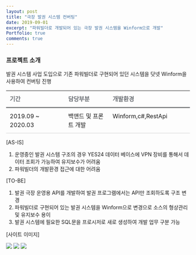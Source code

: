 ```yaml
---
layout: post
title: "극장 발권 시스템 컨버팅"
date: 2019-09-01
excerpt: "파워빌더로 개발되어 있는 극장 발권 시스템을 Winform으로 개발"
Portfolio: true
comments: true
---
```


### 프로젝트 소개

발권 시스템 사업 도입으로 기존 파워빌더로 구현되어 있던 시스템을 닷넷 Winform을 사용하여 컨버팅 진행

<table class="type09">
  <thead>
  <tr>
    <th scope="cols">기간</th>
    <th scope="cols">담당부분</th>
    <th scope="cols">개발환경</th>
  </tr>
  </thead>
  <tbody>
  <tr>
    <td>2019.09 ~ 2020.03</td>
    <td>백앤드 및 프론트 개발</td>
    <td>Winform,c#,RestApi</td>
  </tr>

  </tbody>
</table>


[AS-IS]
<ol>
  <li>운영중인 발권 시스템 구조의 경우 YES24 데이터 베이스에 VPN 장비를 통해서 데이터 조회가 가능하여 유지보수가 어려움</li>
  <li>파워빌더의 개발환경 접근에 대한 어려움</li>
</ol>

[TO-BE]
<ol>
  <li>발권 극장 운영용 API를 개발하여 발권 프로그램에서는 API만 조회하도록 구조 변경</li>
  <li>파워빌더로 구현되어 있는 발권 시스템을 Winform으로 변경으로 소스의 형상관리 및 유지보수 용이</li>
  <li>발권 시스템에 필요한 SQL문을 프로시저로 새로 생성하여 개발 업무 구분 가능</li>
</ol>

[사이트 이미지]

<img src="{{ site.url }}/IMG/PortFolio/YES24/moviemain.png">
<img src="{{ site.url }}/IMG/PortFolio/YES24/moviemain2.png">
<img src="{{ site.url }}/IMG/PortFolio/YES24/moviemain3.png">


<style>
table.type09 {
  border-collapse: collapse;
  text-align: left;
  line-height: 1.5;

}
table.type09 thead th {
  padding: 10px;
  font-weight: bold;
  vertical-align: top;
  color: #6a6e73;
  border-bottom: 3px solid #7f8183;
}
table.type09 tbody th {
  width: 150px;
  padding: 10px;
  font-weight: bold;
  vertical-align: top;
  border-bottom: 1px solid #ccc;
  background: #f3f6f7;
}
table.type09 td {
  width: 350px;
  padding: 10px;
  vertical-align: top;
  border-bottom: 1px solid #ccc;
}
</style>


